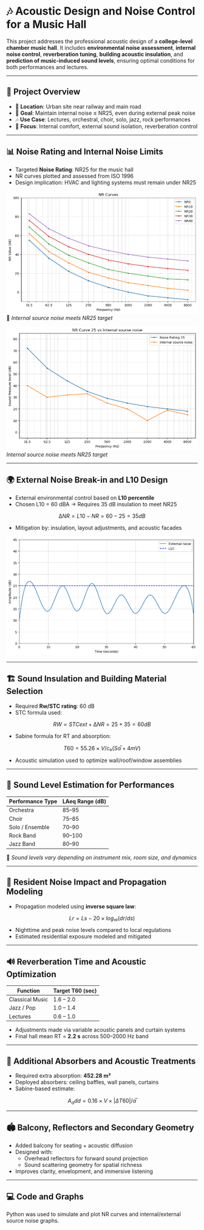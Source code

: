 # 🎶 Acoustic Design and Noise Control for a Music Hall

This project addresses the professional acoustic design of a **college-level chamber music hall**. It includes **environmental noise assessment**, **internal noise control**, **reverberation tuning**, **building acoustic insulation**, and **prediction of music-induced sound levels**, ensuring optimal conditions for both performances and lectures.

---

## 📌 Project Overview

- 📍 **Location**: Urban site near railway and main road
- 🎯 **Goal**: Maintain internal noise ≤ NR25, even during external peak noise
- 🎶 **Use Case**: Lectures, orchestral, choir, solo, jazz, rock performances
- 📐 **Focus**: Internal comfort, external sound isolation, reverberation control

---

## 📊 Noise Rating and Internal Noise Limits

- Targeted **Noise Rating**: NR25 for the music hall
- NR curves plotted and assessed from ISO 1996
- Design implication: HVAC and lighting systems must remain under NR25

![NR Curve](images/NRcurve.png)  
📌 *Internal source noise meets NR25 target*

![NR25 vs Internal noise](images/NRvnoise.png)  
 *Internal source noise meets NR25 target*

---

## 🌍 External Noise Break-in and L10 Design

- External environmental control based on **L10 percentile**
- Chosen L10 = 60 dBA → Requires 35 dB insulation to meet NR25

```math
∆NR = L10 - NR = 60 - 25 = 35 dB
```

- Mitigation by: insulation, layout adjustments, and acoustic facades

![L10 line vs external noise break in](images/L10vnoise.png)

---

## 🏗️ Sound Insulation and Building Material Selection

- Required **Rw/STC rating**: 60 dB  
- STC formula used:  
```math
RW = STCext + ∆NR = 25 + 35 = 60 dB
```

- Sabine formula for RT and absorption:
```math
T60 = 55.26 × V / c₀(Sα̅ + 4mV)
```

- Acoustic simulation used to optimize wall/roof/window assemblies

---

## 🎼 Sound Level Estimation for Performances

| Performance Type       | LAeq Range (dB) |
|------------------------|----------------|
| Orchestra              | 85–95          |
| Choir                  | 75–85          |
| Solo / Ensemble        | 70–90          |
| Rock Band              | 90–100         |
| Jazz Band              | 80–90          |

🎵 *Sound levels vary depending on instrument mix, room size, and dynamics*

---

## 🏡 Resident Noise Impact and Propagation Modeling

- Propagation modeled using **inverse square law**:

```math
Lr = Ls - 20 × log₁₀(dr / ds)
```

- Nighttime and peak noise levels compared to local regulations
- Estimated residential exposure modeled and mitigated

---

## 🔊 Reverberation Time and Acoustic Optimization

| Function          | Target T60 (sec) |
|------------------|------------------|
| Classical Music   | 1.6 – 2.0        |
| Jazz / Pop        | 1.0 – 1.4        |
| Lectures          | 0.6 – 1.0        |

- Adjustments made via variable acoustic panels and curtain systems
- Final hall mean RT = **2.2 s** across 500–2000 Hz band

---

## 🧱 Additional Absorbers and Acoustic Treatments

- Required extra absorption: **452.28 m²**
- Deployed absorbers: ceiling baffles, wall panels, curtains
- Sabine-based estimate:

```math
A_add = 0.16 × V × |ΔT60| / α̅
```

---

## 🏟️ Balcony, Reflectors and Secondary Geometry

- Added balcony for seating + acoustic diffusion
- Designed with:
  - Overhead reflectors for forward sound projection
  - Sound scattering geometry for spatial richness
- Improves clarity, envelopment, and immersive listening

---

## 💻 Code and Graphs

Python was used to simulate and plot NR curves and internal/external source noise graphs.

